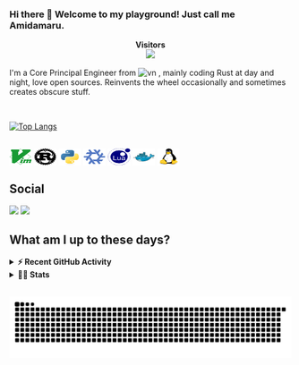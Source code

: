 ### Hi there 👋 Welcome to my playground! Just call me Amidamaru.

<p align="center">
  <b>Visitors</b><br>
  <img src="https://profile-counter.glitch.me/thaodt/count.svg" />
</p>

I'm a Core Principal Engineer from <img src="https://static.dwcdn.net/css/flag-icons/flags/4x3/vn.svg" alt="vn" height="25"/> , 
mainly coding Rust at day and night, love open sources. Reinvents the wheel occasionally and sometimes creates obscure stuff.

<br>

[![Top Langs](https://github-readme-stats.vercel.app/api/top-langs/?username=thaodt&layout=compact&theme=gotham&cache_seconds=86400)](https://github.com/thaodt/thaodt)


<div style="display: inline_block"><br>
  <img align="center" alt="thaodt-nvim" height="30" width="40" src="https://raw.githubusercontent.com/devicons/devicon/master/icons/vim/vim-plain.svg">
  <img align="center" alt="thaodt-rust" height="30" width="40" src="https://raw.githubusercontent.com/devicons/devicon/master/icons/rust/rust-plain.svg">
  <img align="center" alt="thaodt-python" height="30" width="40" src="https://raw.githubusercontent.com/devicons/devicon/master/icons/python/python-original.svg">
  <img align="center" alt="thaodt-nix" height="30" width="40" src="https://raw.githubusercontent.com/devicons/devicon/master/icons/nixos/nixos-plain.svg">  
  <img align="center" alt="thaodt-lua" height="30" width="40" src="https://raw.githubusercontent.com/devicons/devicon/master/icons/lua/lua-plain-wordmark.svg">
  <img align="center" alt="thaodt-docker" height="30" width="40" src="https://raw.githubusercontent.com/devicons/devicon/master/icons/docker/docker-original.svg">
  <img align="center" alt="thaodt-linux" height="30" width="40" src="https://raw.githubusercontent.com/devicons/devicon/master/icons/linux/linux-original.svg">
</div>

## Social

<div>
  <a href="https://twitter.com/dreamsparkis" target="_blank"><img src="https://img.shields.io/badge/-Twitter-%23E4405F?style=for-the-badge&logo=twitter&logoColor=white" target="_blank"></a>
  <a href = "mailto:ardtimeit@gmail.com"><img src="https://img.shields.io/badge/-Gmail-%23333?style=for-the-badge&logo=gmail&logoColor=white" target="_blank"></a>

</div>

## What am I up to these days?
<details>
  <summary><b>⚡ Recent GitHub Activity</b></summary>
    <p>

<!--START_SECTION:activity-->
1. 🗣 Commented on [#224](https://github.com/rosenpass/rosenpass/pull/224#issuecomment-1870786283) in [rosenpass/rosenpass](https://github.com/rosenpass/rosenpass)
2. 🗣 Commented on [#125](https://github.com/cloudwego/volo/issues/125#issuecomment-1868684587) in [cloudwego/volo](https://github.com/cloudwego/volo)
3. 🗣 Commented on [#83](https://github.com/rosenpass/rosenpass/issues/83#issuecomment-1853198947) in [rosenpass/rosenpass](https://github.com/rosenpass/rosenpass)
4. 🔒 Closed issue [#172](https://github.com/rosenpass/rosenpass/issues/172) in [rosenpass/rosenpass](https://github.com/rosenpass/rosenpass)
5. 🗣 Commented on [#172](https://github.com/rosenpass/rosenpass/issues/172#issuecomment-1836380269) in [rosenpass/rosenpass](https://github.com/rosenpass/rosenpass)
6. ❗ Opened issue [#172](https://github.com/rosenpass/rosenpass/issues/172) in [rosenpass/rosenpass](https://github.com/rosenpass/rosenpass)
7. 🗣 Commented on [#554](https://github.com/tailcallhq/tailcall/issues/554#issuecomment-1826223620) in [tailcallhq/tailcall](https://github.com/tailcallhq/tailcall)
8. 🗣 Commented on [#554](https://github.com/tailcallhq/tailcall/issues/554#issuecomment-1825911313) in [tailcallhq/tailcall](https://github.com/tailcallhq/tailcall)
9. 🗣 Commented on [#81](https://github.com/rosenpass/rosenpass/issues/81#issuecomment-1821117230) in [rosenpass/rosenpass](https://github.com/rosenpass/rosenpass)
10. 🗣 Commented on [#81](https://github.com/rosenpass/rosenpass/issues/81#issuecomment-1820946356) in [rosenpass/rosenpass](https://github.com/rosenpass/rosenpass)
<!--END_SECTION:activity-->
  </p>
</details>


<details>
  <summary><b>👨‍💻 Stats</b></summary>
  <p align="center">
    <a>
      <img align="center" src="https://gist.githubusercontent.com/thaodt/1db1d598a9e4550fa45eaede87135b3b/raw/97f3e5e943703e61b223dbc8cfa33ae9a5beb97b/github-metrics.svg"/>
    </a>
  </p>
</details>
<br>
<p align="center">
  <img width="600" src="https://raw.githubusercontent.com/thaodt/thaodt/master/assets/github-snake.svg" />
</p>
